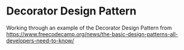 # Decorator Design Pattern

Working through an example of the Decorator Design Pattern from https://www.freecodecamp.org/news/the-basic-design-patterns-all-developers-need-to-know/
